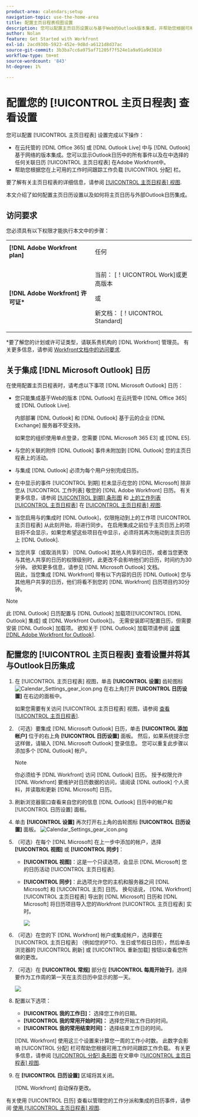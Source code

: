 ```yaml
---
product-area: calendars;setup
navigation-topic: use-the-home-area
title: 配置主页日程表视图设置
description: 您可以配置主页日历设置以与基于Web的Outlook版本集成，并帮助您根据可用工作时间跟踪工作负载。
author: Nolan
feature: Get Started with Workfront
exl-id: 2acd930b-5923-452e-9d8d-a6121d8d37ac
source-git-commit: 3b3ba7cc6a975af71205f7f524e1a9a91a9d3810
workflow-type: tm+mt
source-wordcount: '843'
ht-degree: 1%

---
```


# 配置您的 [!UICONTROL 主页日程表] 查看设置

<!--Audited: 01/2024-->

您可以配置 [!UICONTROL 主页日程表] 设置完成以下操作：

* 在云托管的 [!DNL Office 365] 或 [!DNL Outlook Live] 中与 [!DNL Outlook] 基于网络的版本集成。您可以显示Outlook日历中的所有事件以及在中选择的任何关联日历 [!UICONTROL 主页日程表] 在Adobe Workfront中。
* 帮助您根据您在上可用的工作时间跟踪工作负载 [!UICONTROL 分配] 栏。

要了解有关主页日程表的详细信息，请参阅 [[!UICONTROL 主页日程表] 视图](../../../workfront-basics/using-home/using-the-home-area/home-calendar-view.md).

本文介绍了如何配置主页日历设置以及如何将主页日历与外部Outlook日历集成。

## 访问要求

您必须具有以下权限才能执行本文中的步骤：

<table style="table-layout:auto"> 
 <col> 
 </col> 
 <col> 
 </col> 
 <tbody> 
  <tr> 
   <td role="rowheader"><strong>[!DNL Adobe Workfront plan]</strong></td> 
   <td> <p>任何</p> </td> 
  </tr> 
  <tr> 
   <td role="rowheader"><strong>[!DNL Adobe Workfront] 许可证*</strong></td> 
   <td> <p>当前： [！UICONTROL Work]或更高版本</p> 
   或
   <p>新文档： [！UICONTROL Standard]</p> 
   </td> 
  </tr> 
   </tbody> 
</table>

*要了解您的计划或许可证类型，请联系贵机构的 [!DNL Workfront] 管理员。 有关更多信息，请参阅 [Workfront文档中的访问要求](/help/quicksilver/administration-and-setup/add-users/access-levels-and-object-permissions/access-level-requirements-in-documentation.md).

## 关于集成 [!DNL Microsoft Outlook] 日历

在使用配置主页日程表时，请考虑以下事项 [!DNL Microsoft Outlook] 日历：

* 您只能集成基于Web的版本 [!DNL Outlook] 在云托管中 [!DNL Office 365] 或 [!DNL Outlook Live].

  内部部署 [!DNL Outlook] 和 [!DNL Outlook] 基于云的企业 [!DNL Exchange] 服务器不受支持。

  如果您的组织使用单点登录，您需要 [!DNL Microsoft 365 E3] 或 [!DNL E5].

* 与您的关联的附件 [!DNL Outlook] 事件未附加到 [!DNL Outlook] 您的主页日程表上的活动。
* 与集成 [!DNL Outlook] 必须为每个用户分别完成日历。
* 在中显示的事件 [!UICONTROL 到期] 栏未显示在您的 [!DNL Microsoft] 除非您从 [!UICONTROL 工作列表] 敬您的 [!DNL Adobe Workfront] 日历。 有关更多信息，请参阅 [[!UICONTROL 到期] 条形图](../../../workfront-basics/using-home/using-the-home-area/home-calendar-view.md#viewing-the-due-bar) 和 [上的工作列表 [!UICONTROL 主页日程表]](../../../workfront-basics/using-home/using-the-home-area/home-calendar-view.md#using-the-left-panel-of-the-home-view) 在 [[!UICONTROL 主页日程表] 视图](../../../workfront-basics/using-home/using-the-home-area/home-calendar-view.md).

* 当您启用与的集成时 [!DNL Outlook]，仅限拖动到上的工作项 [!UICONTROL 主页日程表] 从此刻开始，将进行同步。 在启用集成之前位于主页日历上的项目将不会显示，如果您希望这些项目在中显示，必须将其再次拖动到主页日历上 [!DNL Outlook].
* 当您共享（或取消共享） [!DNL Outlook] 其他人共享的日历，或者当您更改与其他人共享的日历的权限级别时，此更改不会影响他们的日历，时间约为30分钟。 欲知更多信息，请参见 [!DNL Microsoft Outlook] 文档。\
   因此，当您集成 [!DNL Workfront] 带有以下内容的日历 [!DNL Outlook] 您与其他用户共享的日历，他们将看不到您的 [!DNL Workfront] 日历项目约30分钟。

>[!NOTE]
>
>此 [!DNL Outlook] 日历配置与 [!DNL Outlook] 加载项([!UICONTROL [!DNL Outlook] 集成] 或 [!DNL Workfront Outlook])。 无需安装即可配置日历，但需要安装 [!DNL Outlook] 加载项。 欲知关于 [!DNL Outlook] 加载项请参阅 [设置 [!DNL Adobe Workfront for Outlook]](../../../workfront-integrations-and-apps/using-workfront-with-outlook/set-up-workfront-for-outlook.md).

## 配置您的 [!UICONTROL 主页日程表] 查看设置并将其与Outlook日历集成

1. 在 [!UICONTROL 主页日程表] 视图，单击 **[!UICONTROL 设置]** 齿轮图标 ![Calendar_Settings_gear_icon.png](assets/calendar-settings-gear-icon.png) 在右上角打开 **[!UICONTROL 日历设置]** 在右边的面板中。

   如果您需要有关访问 [!UICONTROL 主页日程表] 视图，请参阅 [查看 [!UICONTROL 主页日程表]](../../../workfront-basics/using-home/using-the-home-area/view-home-calendar.md).

1. （可选）要集成 [!DNL Microsoft Outlook] 日历，单击 **[!UICONTROL 添加帐户]** 位于的右上角 **[!UICONTROL 日历设置]** 面板。 然后，如果系统提示您这样做，请输入 [!DNL Microsoft Outlook] 登录信息。 您可以重复此步骤以添加多个 [!DNL Outlook] 帐户。

   >[!NOTE]
   >
   >你必须给予 [!DNL Workfront] 访问 [!DNL Outlook] 日历。 授予权限允许 [!DNL Workfront] 要维护对日历数据的访问，请阅读 [!DNL outlook] 个人资料，并读取和更新 [!DNL Microsoft] 日历。

1. 刷新浏览器窗口查看来自您的的信息 [!DNL Outlook] 日历中的帐户和 [!UICONTROL 日历设置] 面板。
1. 单击 **[!UICONTROL 设置]** 再次打开右上角的齿轮图标 **[!UICONTROL 日历设置]** 面板。 ![Calendar_Settings_gear_icon.png](assets/calendar-settings-gear-icon.png)

1. （可选）在每个 [!DNL Microsoft] 在上一步中添加的帐户，选择 **[!UICONTROL 视图]** 或 **[!UICONTROL 同步]**：

   * **[!UICONTROL 视图]**：这是一个只读选项，会显示 [!DNL Microsoft] 您的日历活动 [!UICONTROL 主页日程表].
   * **[!UICONTROL 同步]**：此选项允许您的主机和服务器之间 [!DNL Microsoft] 和 [!UICONTROL 主页] 日历。 换句话说， [!DNL Workfront] [!UICONTROL 主页日程表] 导出到 [!DNL Microsoft] 日历和 [!DNL Microsoft] 将日历项目导入您的Workfront [!UICONTROL 主页日程表] 实时。

     ![](assets/view-sync-checkboxes-qs.png)

1. （可选）在您的下 [!DNL Workfront] 帐户或集成帐户，选择要在 [!UICONTROL 主页日程表] （例如您的PTO、生日或节假日日历），然后单击浏览器的 [!UICONTROL 刷新] 或 [!UICONTROL 重新加载] 按钮以查看您所做的更改。

1. （可选）在 **[!UICONTROL 常规]** 部分在 **[!UICONTROL 每周开始于]**，选择要作为工作周的第一天在主页日历中显示的那一天。

   ![](assets/general-section-home-calendar-settings-panel.png)

1. 配置以下选项：

   * **[!UICONTROL 我的工作日]：** 选择您工作的日期。
   * **[!UICONTROL 我的常用开始时间]：** 选择您开始工作日的时间。
   * **[!UICONTROL 我的常用结束时间]：** 选择结束工作日的时间。

   [!DNL Workfront] 使用这三个设置来计算您一周的工作小时数。 此数字会影响 [!UICONTROL 分配] 栏可帮助您根据可用工作时间跟踪工作负载。 有关更多信息，请参阅 [[!UICONTROL 分配] 条形图](../../../workfront-basics/using-home/using-the-home-area/home-calendar-view.md#understanding-the-allocation-of-time) 在文章中 [[!UICONTROL 主页日程表] 视图](../../../workfront-basics/using-home/using-the-home-area/home-calendar-view.md).

1. 在 **[!UICONTROL 日历设置]** 区域将其关闭。

   [!DNL Workfront] 自动保存更改。

有关使用 [!UICONTROL 日历] 查看以管理您的工作分派和集成的日历事件，请参阅 [使用 [!UICONTROL 主页日程表] 视图](../../../workfront-basics/using-home/using-the-home-area/use-home-calendar-view.md).

<!--
<MadCap:conditionalText data-mc-conditions="QuicksilverOrClassic.Draft mode">
(NOTE: from Courtney: [step #] Type your weekly work hours under How many hours a week do you work?This number affects the Allocation bar, which helps you track your workload against your available work hours. For more information, see "Allocation Bar" in the article "Understanding the Home Calendar View.")
</MadCap:conditionalText>
-->
